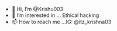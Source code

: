 - 👋 Hi, I’m @Krishu003
- 👀 I’m interested in ... Ethical hacking
- 📫 How to reach me ...IG: @itz_krishna03

<!---
Krishu003/Krishu003 is a ✨ special ✨ repository because its `README.md` (this file) appears on your GitHub profile.
You can click the Preview link to take a look at your changes.
--->
